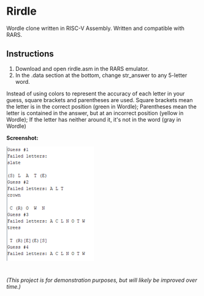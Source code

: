 # Rirdle
Wordle clone written in RISC-V Assembly. Written and compatible with RARS.

## Instructions
1. Download and open rirdle.asm in the RARS emulator.
2. In the .data section at the bottom, change str_answer to any 5-letter word.

Instead of using colors to represent the accuracy of each letter in your guess, square brackets and parentheses are used.
Square brackets mean the letter is in the correct position (green in Wordle);
Parentheses mean the letter is contained in the answer, but at an incorrect position (yellow in Wordle);
If the letter has neither around it, it's not in the word (gray in Wordle)

**Screenshot:**

![image](https://github.com/umlaufg/rirdle/blob/main/docs/images/rirdle_screenshot_1.PNG?raw=true)

#
*(This project is for demonstration purposes, but will likely be improved over time.)*
